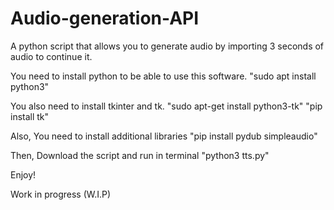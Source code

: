 # Audio-generation-API
A python script that allows you to generate audio by importing 3 seconds of audio to continue it.

You need to install python to be able to use this software. "sudo apt install python3"

You also need to install tkinter and tk. "sudo apt-get install python3-tk" "pip install tk"

Also, You need to install additional libraries "pip install pydub simpleaudio"

Then, Download the script and run in terminal "python3 tts.py"

Enjoy!

Work in progress (W.I.P)
